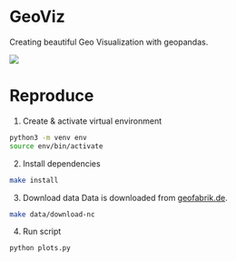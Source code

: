 # GeoViz
Creating beautiful Geo Visualization with geopandas.

<img src="durham.png">



# Reproduce
1. Create & activate virtual environment
```bash
python3 -m venv env
source env/bin/activate
```
2. Install dependencies
```bash
make install
```
3. Download data
Data is downloaded from [geofabrik.de](https://www.geofabrik.de).

```bash
make data/download-nc
```

4. Run script
```bash
python plots.py
```